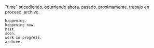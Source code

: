 "time"
    sucediendo.
    ocurriendo ahora.
    pasado.
    proximamente.
    trabajo en proceso.
    archivo.

    happening.
    happening now.
    past.
    soon.
    work in progress.
    archive.